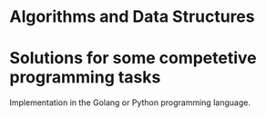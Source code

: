 # Algorithms and Data Structures
# Solutions for some competetive programming tasks


Implementation in the Golang or Python programming language.

